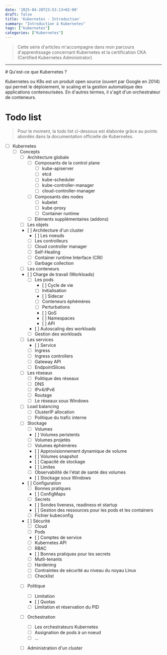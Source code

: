 ```yaml
---
date: '2025-04-28T23:53:13+02:00'
draft: false
title: 'Kubernetes - Introduction'
summary: "Introduction à Kubernetes"
tags: ["kubernetes"]
categories: ["Kubernetes"]
---
```


> Cette série d'articles m'accompagne dans mon parcours d'apprentissage concernant Kubernetes et la certification CKA (Certified Kubernetes Administrator)

---

# Qu'est-ce que Kubernetes ?

Kubernetes ou K8s est un produit open source (ouvert par Google en 2014) qui permet le déploiement, le scaling et la gestion automatique des applications conteneurisées. En d'autres termes, il s'agit d'un orchestrateur de conteneurs.

# Todo list

> Pour le moment, la todo list ci-dessous est élaborée grâce au points abordés dans la documentation officielle de Kubernetes.

- [ ] Kubernetes
    - [ ] Concepts
        - [ ] Architecture globale
            - [ ] Composants de la control plane
                - [ ] kube-apiserver
                - [ ] etcd
                - [ ] kube-scheduler
                - [ ] kube-controller-manager
                - [ ] cloud-controller-manager
            - [ ] Composants des nodes
                - [ ] kubelet
                - [ ] kube-proxy
                - [ ] Container runtime
            - [ ] Eléments supplémentaires (addons)
        - [ ] Les objets
        - [ ] Architecture d'un cluster
            - [ ] Les noeuds
            - [ ] Les controlleurs
            - [ ] Cloud controller manager
            - [ ] Self-Healing
            - [ ] Container runtime Interface (CRI)
            - [ ] Garbage collection
        - [ ] Les conteneurs
        - [ ] Charge de travail (Workloads)
            - [ ] Les pods
                - [ ] Cycle de vie
                - [ ] Initialisation
                - [ ] Sidecar
                - [ ] Conteneurs éphémères
                - [ ] Perturbations
                - [ ] QoS
                - [ ] Namespaces
                - [ ] API
            - [ ] Autoscaling des workloads
            - [ ] Gestion des workloads
        - [ ] Les services
            - [ ] Service
            - [ ] Ingress
            - [ ] Ingress controllers
            - [ ] Gateway API
            - [ ] EndpointSlices
        - [ ] Les réseaux
            - [ ] Politique des réseaux
            - [ ] DNS
            - [ ] IPv4/IPv6
            - [ ] Routage
            - [ ] Le réseaux sous Windows
        - [ ] Load balancing
            - [ ] ClusterIP allocation
            - [ ] Politique du trafic interne
        - [ ] Stockage
            - [ ] Volumes
            - [ ] Volumes peristents
            - [ ] Volumes projetés
            - [ ] Volumes éphémères
            - [ ] Approvisionnement dynamique de volume
            - [ ] Volumes snapshot
            - [ ] Capacité de stockage
            - [ ] Limites
            - [ ] Observabilité de l'état de santé des volumes
            - [ ] Stockage sous Windows
        - [ ] Configuration
            - [ ] Bonnes pratiques
            - [ ] ConfigMaps
            - [ ] Secrets
            - [ ] Sondes liveness, readiness et startup
            - [ ] Gestion des ressources pour les pods et les containers
            - [ ] Fichier kubeconfig
        - [ ] Sécurité
            - [ ] Cloud
            - [ ] Pods
            - [ ] Comptes de service
            - [ ] Kubernetes API
            - [ ] RBAC
            - [ ] Bonnes pratiques pour les secrets
            - [ ] Mutli-tenants
            - [ ] Hardening
            - [ ] Contraintes de sécurité au niveau du noyau Linux
            - [ ] Checklist
        - [ ] Politique
            - [ ] Limitation
            - [ ] Quotas
            - [ ] Limitation et réservation du PID
        - [ ] Orchestration
            - [ ] Les orchestrateurs Kubernetes
            - [ ] Assignation de pods à un noeud
            - [ ] ...
        - [ ] Administration d'un cluster
        

